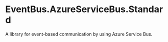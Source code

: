 # EventBus.AzureServiceBus.Standard
A library for event-based communication by using Azure Service Bus.
